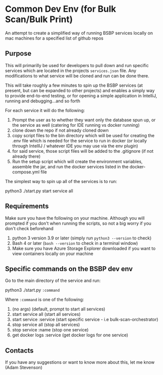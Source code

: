 # Common Dev Env (for Bulk Scan/Bulk Print)
An attempt to create a simplified way of running BSBP services locally on mac machines for a specified list of github repos

## Purpose

This will primarilly be used for developers to pull down and run specific services which are located in the projects `services.json` file. Any modifications to what service will be cloned and run can be done there. 

This will take roughly a few minutes to spin up the BSBP services (at present, but can be expanded to other projects) and enables a simply way to provide end-to-end testing, or for opening a simple application in IntelliJ, running and debugging...and so forth 

For each service it will do the following: 

1. Prompt the user as to whether they want only the database spun up, or the service as well (catering for IDE running vs docker running)
2. clone down the repo if not already cloned down 
3. copy script files to the bin directory which will be used for creating the .env file which is needed for the service to run in docker (or locally through IntellIJ / whatever IDE you may use via the env plugin) 
4. for said service, those script files will be added to the .gitignore (if not already there)
5. Run the setup script which will create the environment variables, assemble the jar, and run the docker services listed in the docker-compose.yml file

The simplest way to spin up all of the services is to run:

python3 ./start.py start service all

## Requirements 

Make sure you have the following on your machine. Although you will prompted if you don't when running the scripts, so not a big worry if you don't check beforehand

1. python 3 version 3.9 or later (simply run `python3 --version` to check)
2. Bash 4 or later (`bash --version` to check in a terminal window)
3. Make sure you have Azure Storage Explorer downloaded if you want to view containers locally on your machine

## Specific commands on the BSBP dev env

Go to the main directory of the service and run: 

python3 ./start.py `:command`

Where `:command` is one of the following:

1. (no args) (default, prompt to start all services)
2. start service all (start all services) 
3. start service :service (start specific service - i.e bulk-scan-orchestrator)
4. stop service all (stop all services)
5. stop service :name (stop one service)
6. get docker logs :service (get docker logs for one service)

## Contacts

If you have any suggestions or want to know more about this, let me know (Adam Stevenson)